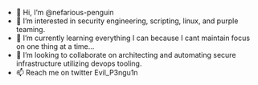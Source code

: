- 👋 Hi, I’m @nefarious-penguin
- 👀 I’m interested in security engineering, scripting, linux, and purple teaming.
- 🌱 I’m currently learning everything I can because I cant maintain focus on one thing at a time...
- 💞️ I’m looking to collaborate on architecting and automating secure infrastructure utilizing devops tooling.
- 📫 Reach me on twitter Evil_P3ngu1n

<!---
nefarious-penguin/nefarious-penguin is a ✨ special ✨ repository because its `README.md` (this file) appears on your GitHub profile.
You can click the Preview link to take a look at your changes.
--->
